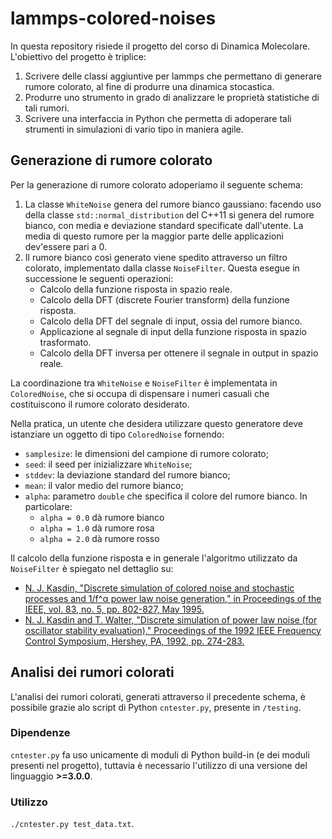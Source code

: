 # lammps-colored-noises
In questa repository risiede il progetto del corso di Dinamica Molecolare. L'obiettivo del progetto è triplice:

1. Scrivere delle classi aggiuntive per lammps che permettano di generare rumore colorato, al fine di produrre una dinamica stocastica.
2. Produrre uno strumento in grado di analizzare le proprietà statistiche di tali rumori.
3. Scrivere una interfaccia in Python che permetta di adoperare tali strumenti in simulazioni di vario tipo in maniera agile.

## Generazione di rumore colorato
Per la generazione di rumore colorato adoperiamo il seguente schema:

1. La classe `WhiteNoise` genera del rumore bianco gaussiano: facendo uso della classe `std::normal_distribution` del C++11 si genera del rumore bianco, con media e deviazione standard specificate dall'utente. La media di questo rumore per la maggior parte delle applicazioni dev'essere pari a 0.
2. Il rumore bianco così generato viene spedito attraverso un filtro colorato, implementato dalla classe `NoiseFilter`. Questa esegue in successione le seguenti operazioni:
   - Calcolo della funzione risposta in spazio reale.
   - Calcolo della DFT (discrete Fourier transform) della funzione risposta.
   - Calcolo della DFT del segnale di input, ossia del rumore bianco.
   - Applicazione al segnale di input della funzione risposta in spazio trasformato.
   - Calcolo della DFT inversa per ottenere il segnale in output in spazio reale.

La coordinazione tra `WhiteNoise` e `NoiseFilter` è implementata in `ColoredNoise`, che si occupa di dispensare i numeri casuali che costituiscono il rumore colorato desiderato.

Nella pratica, un utente che desidera utilizzare questo generatore deve istanziare un oggetto di tipo `ColoredNoise` fornendo:

- `samplesize`: le dimensioni del campione di rumore colorato;
- `seed`: il seed per inizializzare `WhiteNoise`;
- `stddev`: la deviazione standard del rumore bianco;
- `mean`: il valor medio del rumore bianco;
- `alpha`: parametro `double` che specifica il colore del rumore bianco. In particolare:
  + `alpha = 0.0` dà rumore bianco
  + `alpha = 1.0` dà rumore rosa
  + `alpha = 2.0` dà rumore rosso

Il calcolo della funzione risposta e in generale l'algoritmo utilizzato da `NoiseFilter` è spiegato nel dettaglio su:

- [N. J. Kasdin, "Discrete simulation of colored noise and stochastic processes and 1/f^α power law noise generation," in Proceedings of the IEEE, vol. 83, no. 5, pp. 802-827, May 1995.](http://ieeexplore.ieee.org/stamp/stamp.jsp?tp=&arnumber=381848&isnumber=8651)
- [N. J. Kasdin and T. Walter, "Discrete simulation of power law noise (for oscillator stability evaluation)," Proceedings of the 1992 IEEE Frequency Control Symposium, Hershey, PA, 1992, pp. 274-283.](http://ieeexplore.ieee.org/stamp/stamp.jsp?tp=&arnumber=270003&isnumber=6712)

## Analisi dei rumori colorati
L'analisi dei rumori colorati, generati attraverso il precedente schema, è possibile grazie alo script di Python `cntester.py`, presente in `/testing`.

### Dipendenze
`cntester.py` fa uso unicamente di moduli di Python build-in (e dei moduli presenti nel progetto), tuttavia è necessario l'utilizzo di una versione del linguaggio **>=3.0.0**.

### Utilizzo
`./cntester.py test_data.txt`.

